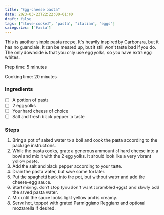 ```yaml
---
title: "Egg-cheese pasta"
date: 2023-03-23T22:22:00+01:00
draft: false
tags: ["stove-cooked", "pasta", "italian", "eggs"]
categories: ["Pasta"]
---
```


This is another simple pasta recipe, It's heavily inspired by Carbonara, but it has no guanciale. It can be messed up, but it still won't taste bad if you do. The only downside is that you only use egg yolks, so you have extra egg whites.

<div class="recipe" id="recipe">
Prep time: 5 minutes

Cooking time: 20 minutes

### Ingredients
- [ ] A portion of pasta
- [ ] 2 egg yolks
- [ ] Your hard cheese of choice
- [ ] Salt and fresh black pepper to taste

### Steps
1. Bring a pot of salted water to a boil and cook the pasta according to the package instructions.
2. While the pasta cooks, grate a generous ammount of hard cheese into a bowl and mix it with the 2 egg yolks. It should look like a very vibrant yellow paste.
3. Add the salt and black pepper according to your taste.
4. Drain the pasta water, but save some for later.
5. Put the spaghetti back into the pot, but without water and add the cheese-egg sauce.
6. Start mixing, don't stop (you don't want scrambled eggs) and slowly add the saved pasta water.
7. Mix until the sauce looks light yellow and is creamy.
5. Serve hot, topped with grated Parmiggiano Reggiano and optional mozzarella if desired.
</div>
